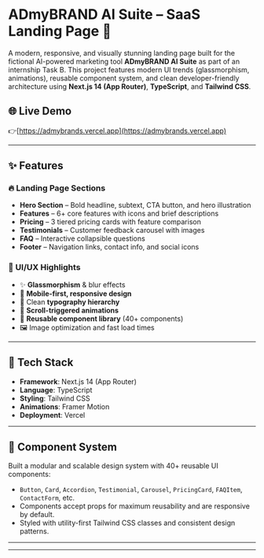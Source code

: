 # ADmyBRAND AI Suite – SaaS Landing Page 🚀

A modern, responsive, and visually stunning landing page built for the fictional AI-powered marketing tool **ADmyBRAND AI Suite** as part of an internship Task B. This project features modern UI trends (glassmorphism, animations), reusable component system, and clean developer-friendly architecture using **Next.js 14 (App Router)**, **TypeScript**, and **Tailwind CSS**.

## 🌐 Live Demo

👉[https://admybrands.vercel.app](https://admybrands.vercel.app) 

---

## ✨ Features

### 🔥 Landing Page Sections
- **Hero Section** – Bold headline, subtext, CTA button, and hero illustration
- **Features** – 6+ core features with icons and brief descriptions
- **Pricing** – 3 tiered pricing cards with feature comparison
- **Testimonials** – Customer feedback carousel with images
- **FAQ** – Interactive collapsible questions
- **Footer** – Navigation links, contact info, and social icons

### 💎 UI/UX Highlights
- ✨ **Glassmorphism** & blur effects
- 📱 **Mobile-first, responsive design**
- 🎨 Clean **typography hierarchy**
- 💫 **Scroll-triggered animations**
- 🧩 **Reusable component library** (40+ components)
- 🖼️ Image optimization and fast load times

---

## 🧱 Tech Stack

- **Framework**: Next.js 14 (App Router)
- **Language**: TypeScript
- **Styling**: Tailwind CSS
- **Animations**: Framer Motion
- **Deployment**: Vercel

---

## 🧩 Component System

Built a modular and scalable design system with 40+ reusable UI components:

- `Button`, `Card`, `Accordion`, `Testimonial`, `Carousel`, `PricingCard`, `FAQItem`, `ContactForm`, etc.
- Components accept props for maximum reusability and are responsive by default.
- Styled with utility-first Tailwind CSS classes and consistent design patterns.

---


---
